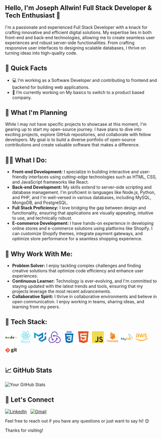 
<!--
**josephallwin1996/josephallwin1996** is a ✨ _special_ ✨ repository because its `README.md` (this file) appears on your GitHub profile.

Here are some ideas to get you started:

- 🔭 I’m currently working on ...
- 🌱 I’m currently learning ...
- 👯 I’m looking to collaborate on ...
- 🤔 I’m looking for help with ...
- 💬 Ask me about ...
- 📫 How to reach me: ...
- 😄 Pronouns: ...
- ⚡ Fun fact: ...
-->

## Hello, I'm Joseph Allwin! Full Stack Developer & Tech Enthusiast 👋 

I'm a passionate and experienced Full Stack Developer with a knack for crafting innovative and efficient digital solutions. My expertise lies in both front-end and back-end technologies, allowing me to create seamless user experiences and robust server-side functionalities. From crafting responsive user interfaces to designing scalable databases, I thrive on turning ideas into high-quality code.

## 🚀 Quick Facts

- 💻 I’m working as a Software Developer and contributing to frontend and backend for building web applications.
- 🔭 I’m currently working on My basics to switch to a product based company.

## 🚀 What I'm Planning

While I may not have specific projects to showcase at this moment, I'm gearing up to start my open-source journey. 
I have plans to dive into exciting projects, explore GitHub repositories, and collaborate with fellow developers. 
My goal is to build a diverse portfolio of open-source contributions and create valuable software that makes a difference.


## 👨‍💻 What I Do:

- **Front-end Development:** I specialize in building interactive and user-friendly interfaces using cutting-edge technologies such as HTML, CSS, and JavaScript frameworks like React.
- **Back-end Development:** My skills extend to server-side scripting and database management. I'm proficient in languages like Node.js, Python, and PHP, and I'm well-versed in various databases, including MySQL, MongoDB, and PostgreSQL.
- **Full Stack Proficiency:** I love bridging the gap between design and functionality, ensuring that applications are visually appealing, intuitive to use, and technically robust.
- **E-commerce Development:** I have hands-on experience in developing online stores and e-commerce solutions using platforms like Shopify. I can customize Shopify themes, integrate payment gateways, and optimize store performance for a seamless shopping experience.

## 🌟 Why Work With Me:

- **Problem Solver:** I enjoy tackling complex challenges and finding creative solutions that optimize code efficiency and enhance user experiences.
- **Continuous Learner:** Technology is ever-evolving, and I'm committed to staying updated with the latest trends and tools, ensuring that my projects leverage the most recent advancements.
- **Collaborative Spirit:** I thrive in collaborative environments and believe in open communication. I enjoy working in teams, sharing ideas, and learning from my peers.

## 🔧 Tech Stack:
<div>
  <img src="https://github.com/devicons/devicon/blob/master/icons/nodejs/nodejs-original-wordmark.svg" title="NodeJS" alt="NodeJS" width="40" height="40"/>&nbsp;
  <img src="https://github.com/devicons/devicon/blob/master/icons/react/react-original-wordmark.svg" title="React" alt="React" width="40" height="40"/>&nbsp;
  <img src="https://github.com/devicons/devicon/blob/master/icons/materialui/materialui-original.svg" title="Material UI" alt="Material UI" width="40" height="40"/>&nbsp;
  <img src="https://github.com/devicons/devicon/blob/master/icons/redux/redux-original.svg" title="Redux" alt="Redux " width="40" height="40"/>&nbsp;
  <img src="https://github.com/devicons/devicon/blob/master/icons/css3/css3-plain-wordmark.svg"  title="CSS3" alt="CSS" width="40" height="40"/>&nbsp;
  <img src="https://github.com/devicons/devicon/blob/master/icons/html5/html5-original.svg" title="HTML5" alt="HTML" width="40" height="40"/>&nbsp;
  <img src="https://github.com/devicons/devicon/blob/master/icons/javascript/javascript-original.svg" title="JavaScript" alt="JavaScript" width="40" height="40"/>&nbsp;
  <img src="https://github.com/devicons/devicon/blob/master/icons/firebase/firebase-plain-wordmark.svg" title="Firebase" alt="Firebase" width="40" height="40"/>&nbsp;
  <img src="https://github.com/devicons/devicon/blob/master/icons/mysql/mysql-original-wordmark.svg" title="MySQL"  alt="MySQL" width="40" height="40"/>&nbsp;
  <img src="https://github.com/devicons/devicon/blob/master/icons/amazonwebservices/amazonwebservices-plain-wordmark.svg" title="AWS" alt="AWS" width="40" height="40"/>&nbsp;
  <img src="https://github.com/devicons/devicon/blob/master/icons/git/git-original-wordmark.svg" title="Git" **alt="Git" width="40" height="40"/>
</div>


## 📈 GitHub Stats

![Your GitHub Stats](https://github-readme-stats.vercel.app/api?username=josephallwin1996&show_icons=true&count_private=true&hide=contribs,prs&theme=radical)

## 🤝 Let's Connect

<div align="left">
  <a href="https://www.linkedin.com/in/joseph-allwin1996" target="_blank"><img src="https://img.icons8.com/color/48/000000/linkedin.png" alt="LinkedIn" /></a>&nbsp;&nbsp;
  <a href="mailto:joseph.allwin1996@gmail.com" target="_blank"><img src="https://img.icons8.com/color/48/000000/gmail.png" alt="Gmail" /></a>
</div>

Feel free to reach out if you have any questions or just want to say hi! 😊

Thanks for visiting!

